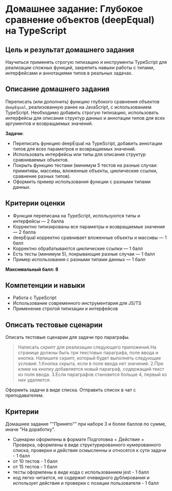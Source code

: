 # Домашнее задание: Глубокое сравнение объектов (deepEqual) на TypeScript

## Цель и результат домашнего задания

Научиться применять строгую типизацию и инструменты TypeScript для реализации сложных функций, закрепить навыки работы с типами, интерфейсами и аннотациями типов в реальных задачах.

## Описание домашнего задания

Переписать (или дополнить) функцию глубокого сравнения объектов `deepEqual`, реализованную ранее на JavaScript, с использованием TypeScript. Необходимо добавить строгую типизацию, использовать интерфейсы для описания структур данных и аннотации типов для всех аргументов и возвращаемых значений.

**Задачи:**

- Переписать функцию deepEqual на TypeScript, добавить аннотации типов для всех параметров и возвращаемых значений.
- Использовать интерфейсы или типы для описания структур сравниваемых объектов.
- Покрыть функцию тестами (минимум 5 тестов на разные случаи: примитивы, массивы, вложенные объекты, циклические ссылки, сравнение разных типов).
- Оформить пример использования функции с разными типами данных.

## Критерии оценки

- Функция переписана на TypeScript, используются типы и интерфейсы — 2 балла
- Корректно типизированы все параметры и возвращаемые значения — 2 балла
- deepEqual корректно сравнивает вложенные объекты и массивы — 1 балл
- Корректно обрабатываются циклические ссылки — 1 балл
- Есть тесты (минимум 5), покрывающие разные случаи — 1 балл
- Пример использования с разными типами данных — 1 балл

**Максимальный балл: 8**

## Компетенции и навыки

- Работа с TypeScript
- Использование современного инструментария для JS/TS
- Применение строгой типизации и интерфейсов

## Описать тестовые сценарии

Описать тестовые сценарии для задачи про параграфы.

> Написать скрипт для реализации следующего приложения.На странице должны быть три текстовых параграфа, поле ввода и кнопка. Напишите скрипт, который будет выполнять следующие условия:
> 1.Кнопка скрыта, если в поле ввода нет значения.
> 2.При клике на кнопку добавляется новый параграф, содержащий текст из поля ввода.
> 3.Если параграфов становится больше 4, первый из них удаляется.

Оформить задачи в виде списка. Отправить список в чат с преподавателем.

## Критерии

Домашнее задание ""Принято"" при наборе 3 и более баллов по сумме, иначе "На доработку".

- Сценарии оформлены в формате Подготовка + Действие + Проверка, оформлены в виде структурированного нумерованного списка, проверки и действия осмысленны и относятся к сути задачи - 1 балл
- от 10 тестов - 1 балл
- от 15 тестов - 1 балл
- тесты оформлены в виде кода с использованием jest - 1 балл
- код легко читается, не содержит очевидного дублирования и использует действия и проверки с позиции пользователя - 1 балл
